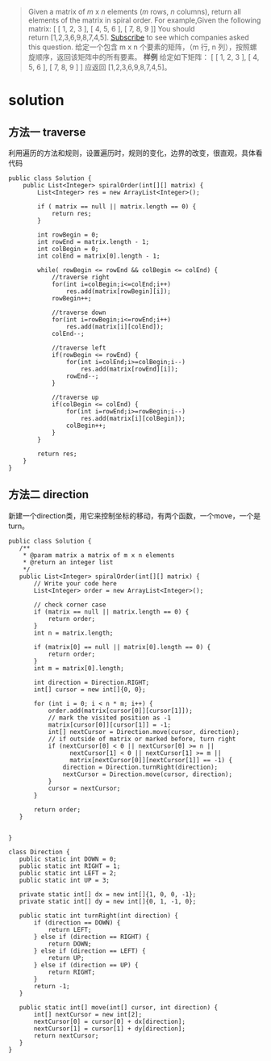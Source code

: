 > Given a matrix of *m* x *n* elements (*m* rows, *n* columns), return all elements of the matrix in spiral order.
For example,Given the following matrix:
[ [ 1, 2, 3 ], [ 4, 5, 6 ], [ 7, 8, 9 ]]
You should return [1,2,3,6,9,8,7,4,5].
[Subscribe](https://leetcode.com/subscribe/) to see which companies asked this question.
给定一个包含 m x n 个要素的矩阵，（m 行, n 列），按照螺旋顺序，返回该矩阵中的所有要素。
**样例**
给定如下矩阵：
[
 [ 1, 2, 3 ],
 [ 4, 5, 6 ],
 [ 7, 8, 9 ]
]
应返回 [1,2,3,6,9,8,7,4,5]。

# solution

## 方法一 traverse
利用遍历的方法和规则，设置遍历时，规则的变化，边界的改变，很直观，具体看代码
```
public class Solution {
    public List<Integer> spiralOrder(int[][] matrix) {
    	List<Integer> res = new ArrayList<Integer>();
        
        if ( matrix == null || matrix.length == 0) {
            return res;
        }
        
        int rowBegin = 0;
        int rowEnd = matrix.length - 1;
        int colBegin = 0;
        int colEnd = matrix[0].length - 1;
        
        while( rowBegin <= rowEnd && colBegin <= colEnd) {
        	//traverse right
        	for(int i=colBegin;i<=colEnd;i++)
        		res.add(matrix[rowBegin][i]);
        	rowBegin++;
        	
        	//traverse down
        	for(int i=rowBegin;i<=rowEnd;i++)
        		res.add(matrix[i][colEnd]);
        	colEnd--;
        	
        	//traverse left
        	if(rowBegin <= rowEnd) {
	        	for(int i=colEnd;i>=colBegin;i--)
	        		res.add(matrix[rowEnd][i]);
	        	rowEnd--;
        	}
        	
        	//traverse up
        	if(colBegin <= colEnd) {
        		for(int i=rowEnd;i>=rowBegin;i--)
        			res.add(matrix[i][colBegin]);
        		colBegin++;
        	}
        }
        
        return res;
    }
}
```

## 方法二 direction
新建一个direction类，用它来控制坐标的移动，有两个函数，一个move，一个是turn。
 ```
public class Solution {
    /**
     * @param matrix a matrix of m x n elements
     * @return an integer list
     */
    public List<Integer> spiralOrder(int[][] matrix) {
        // Write your code here
        List<Integer> order = new ArrayList<Integer>();
        
        // check corner case
        if (matrix == null || matrix.length == 0) {
            return order;
        }
        int n = matrix.length;
        
        if (matrix[0] == null || matrix[0].length == 0) {
            return order;
        }
        int m = matrix[0].length;
        
        int direction = Direction.RIGHT;
        int[] cursor = new int[]{0, 0};
        
        for (int i = 0; i < n * m; i++) {
            order.add(matrix[cursor[0]][cursor[1]]);
            // mark the visited position as -1
            matrix[cursor[0]][cursor[1]] = -1;
            int[] nextCursor = Direction.move(cursor, direction);
            // if outside of matrix or marked before, turn right
            if (nextCursor[0] < 0 || nextCursor[0] >= n ||
                  nextCursor[1] < 0 || nextCursor[1] >= m ||
                  matrix[nextCursor[0]][nextCursor[1]] == -1) {
                direction = Direction.turnRight(direction);
                nextCursor = Direction.move(cursor, direction);
            }
            cursor = nextCursor;
        }
        
        return order;
    }
    
    
}

class Direction {
    public static int DOWN = 0;
    public static int RIGHT = 1;
    public static int LEFT = 2;
    public static int UP = 3;
    
    private static int[] dx = new int[]{1, 0, 0, -1};
    private static int[] dy = new int[]{0, 1, -1, 0};

    public static int turnRight(int direction) {
        if (direction == DOWN) {
            return LEFT;
        } else if (direction == RIGHT) {
            return DOWN;
        } else if (direction == LEFT) {
            return UP;
        } else if (direction == UP) {
            return RIGHT;
        }
        return -1;
    }
    
    public static int[] move(int[] cursor, int direction) {
        int[] nextCursor = new int[2];
        nextCursor[0] = cursor[0] + dx[direction];
        nextCursor[1] = cursor[1] + dy[direction];
        return nextCursor;
    }
}
```
